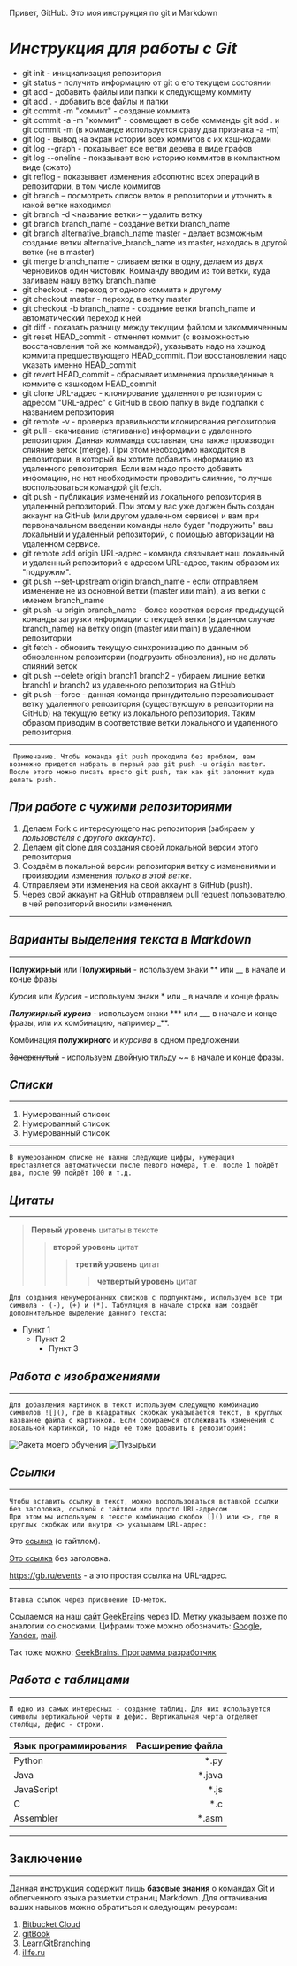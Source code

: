 Привет, GitHub. Это моя инструкция по git и Markdown
# __*Инструкция для работы с Git*__

* git init - инициализация репозитория
* git status - получить информацию от git о его текущем состоянии
* git add - добавить файлы или папки к следующему коммиту
* git add . - добавить все файлы и папки
* git commit -m "коммит" - создание коммита
* git commit -a -m "коммит" - совмещает в себе комманды git add . и git commit -m (в комманде используется сразу два признака -a -m)
* git log - вывод на экран истории всех коммитов с их хэш-кодами
* git log --graph - показывает все ветви дерева в виде графов
* git log --oneline - показывает всю историю коммитов в компактном виде (сжато)
* git reflog - показывает изменения абсолютно всех операций в репозитории, в том числе коммитов
* git branch – посмотреть список веток в репозитории и уточнить в какой ветке находимся
* git branch -d <название ветки> – удалить ветку
* git branch branch_name - создание ветки branch_name
* git branch alternative_branch_name master - делает возможным создание ветки alternative_branch_name из master, находясь в другой ветке (не в master)
* git merge branch_name - сливаем ветки в одну, делаем из двух черновиков один чистовик. Комманду вводим из той ветки, куда заливаем нашу ветку branch_name
* git checkout - переход от одного коммита к другому
* git checkout master - переход в ветку master
* git checkout -b branch_name - создание ветки branch_name и автоматический переход к ней
* git diff - показать разницу между текущим файлом и закоммиченным
* git reset HEAD_commit - отменяет коммит (с возможностью восстановления той же коммандой), указывать надо на хэшкод коммита предшествующего HEAD_commit. При восстановлении надо указать именно HEAD_commit
* git revert HEAD_commit - сбрасывает изменения произведенные в коммите с хэшкодом HEAD_commit
* git clone URL-адрес - клонирование удаленного репозитория с адресом "URL-адрес" с GitHub в свою папку в виде подпапки с названием репозитория
* git remote -v - проверка правильности клонирования репозитория
* git pull - скачивание (стягивание) информации с удаленного репозитория. Данная комманда составная, она также производит слияние веток (merge). При этом необходимо находится в репозитории, в который вы хотите добавить информацию из удаленного репозитория. Если вам надо просто добавить инфомацию, но нет необходимости проводить слияние, то лучше воспользоваться командой git fetch.
* git push - публикация изменений из локального репозитория в удаленный репозиторий. При этом у вас уже должен быть создан аккаунт на GitHub (или другом удаленном сервисе) и вам при первоначальном введении команды нало будет "подружить" ваш локальный и удаленный репозиторий, с помощью авторизации на удаленном сервисе. 
* git remote add origin URL-адрес - команда связывает наш локальный и удаленный репозиторий с адресом URL-адрес, таким образом их "подружим".
* git push --set-upstream origin branch_name - если отправляем изменение не из основной ветки (master или main), а из ветки с именем branch_name
* git push -u origin branch_name - более короткая версия предыдущей команды загрузки информации с текущей ветки (в данном случае branch_name) на ветку origin (master или main)  в удаленном репозитории
* git fetch - обновить текущую синхронизацию по данным об обновленном репозитории (подгрузить обновления), но не делать слияний веток
* git push --delete origin branch1 branch2 - убираем лишние ветки branch1 и branch2 из удаленного репозитория на GitHub
* git push --force - данная команда принудительно перезаписывает ветку удаленного репозитория (существующую в репозитории на GitHub) на текущую ветку из локального репозитория. Таким образом приводим в соответствие ветки локального и удаленного репозитория.
------------------------
     Примечание. Чтобы команда git push проходила без проблем, вам возможно придется набрать в первый раз git push -u origin master. После этого можно писать просто git push, так как git запомнит куда делать push.

_**При работе с чужими репозиториями**_
----------------------------------------------
1. Делаем Fork с интересующего нас репозитория (забираем у _пользователя с другого аккаунта_).
2. Делаем git clone для создания своей локальной версии этого репозитория
3. Создаём в локальной версии репозитория ветку с изменениями и производим изменения *только в этой ветке*.
4. Отправляем эти изменения на свой аккаунт в GitHub (push).
5. Через свой аккаунт на GitHub отправляем pull request пользователю, в чей репозиторий вносили изменения.
------------------------------------------------


## _Варианты выделения текста в Markdown_
----------------------------------------

**Полужирный** или __Полужирный__ - используем знаки ** или __ в начале и конце фразы

*Курсив* или _Курсив_ - используем знаки * или _ в начале и конце фразы

***Полужирный курсив*** - используем знаки *** или ___ в начале и конце фразы, или их комбинацию, например _**.

Комбинация **полужирного** и _курсива_ в одном предложении.

~~Зачеркнутый~~ - используем двойную тильду ~~ в начале и конце фразы.

## _Списки_
--------------

1. Нумерованный список
3. Нумерованный список
99. Нумерованный список
-------------------------------------

    В нумерованном списке не важны следующие цифры, нумерация проставляется автоматически после певого номера, т.е. после 1 пойдёт два, после 99 пойдёт 100 и т.д.

## _Цитаты_
---------------------------------------

> __Первый уровень__ цитаты в тексте
>> __второй уровень__ цитат
>>> __третий уровень__ цитат
>>>> __четвертый уровень__ цитат
  
    Для создания ненумерованных списков с подпунктами, используем все три символа - (-), (+) и (*). Табуляция в начале строки нам создаёт дополнительное выделение данного текста:

- Пункт 1
    + Пункт 2
        * Пункт 3


## _Работа с изображениями_
_______________________________
    Для добавления картинок в текст используем следующую комбинацию символов ![](), где в квадратных скобках указывается текст, в круглых название файла с картинкой. Если собираемся отслеживать изменения с локальной картинкой, то надо её тоже добавить в репозиторий:

![Ракета моего обучения](https://assets.website-files.com/5f75b134a1a14b3380e06e0e/633aedb7b046acd766f9f192_320%D1%85415-3.png "Ракета моего обучения")
![Пузырьки](Bublles.png "Пузырики")

## _Ссылки_

____________________________________________
    Чтобы вставить ссылку в текст, можно воспользоваться вставкой ссылки без заголовка, ссылкой c тайтлом или просто URL-адресом
    При этом мы используем в тексте комбинацию скобок []() или <>, где в круглых скобках или внутри <> указываем URL-адрес:

Это [ссылка](https://gb.ru/events "GeekBrains") (с тайтлом).

[Это ссылка](https://gb.ru/events) без заголовка.

<https://gb.ru/events> - а это простая ссылка на URL-адрес.

___________________________
    Втавка ссылок через присвоение ID-меток.

Ссылаемся на наш [сайт GeekBrains][tt-blog-link] через ID. Метку указываем позже по аналогии со сносками. Цифрами тоже можно обозначить: [Google][1], [Yandex][2], [mail][3].

Так тоже можно: [GeekBrains. Программа разработчик]

[tt-blog-link]: https://gb.ru/geek_university/developer
[1]: https://www.google.ru/ 'Сайт Google'
[2]: https://ya.ru/ (сайт "Яндекса")
[3]: https://mail.ru/ (просто почта)
[GeekBrains. Программа разработчик]: https://gb.ru/geek_university/developer


## _Работа с таблицами_
-----------------------------------------

    И одно из самых интересных - создание таблиц. Для них используется символы вертикальной черты и дефис. Вертикальная черта отделяет столбцы, дефис - строки.

|Язык программирования|Расширение файла|
|:--------------------|---------------:|
|Python|*.py|
|Java|*.java|
|JavaScript|*.js|
|C|*.c|
|Assembler|*.asm|
--------------------

## **Заключение**
__________________

Данная инструкция содержит лишь **базовые знания** о командах Git и облегченного языка разметки страниц Markdown.
Для оттачивания ваших навыков можно обратиться к следующим ресурсам:
1. [Bitbucket Cloud](https://www.atlassian.com/ru/git/tutorials/learn-git-with-bitbucket-cloud "Bitbucket Cloud")
2. [gitBook](https://git-scm.com/book/ru/v2 "Лучшая книга по git")
3. [LearnGitBranching](https://learngitbranching.js.org/?locale=ru_RU "Изучаем git в виде тестов команд")
3. [ilife.ru](http://ilfire.ru/kompyutery/shpargalka-po-sintaksisu-markdown-markdaun-so-vsemi-samymi-populyarnymi-tegami/#link13 "Шпаргалка по синтаксису markdown (маркдаун) со всеми самыми популярными тегами")